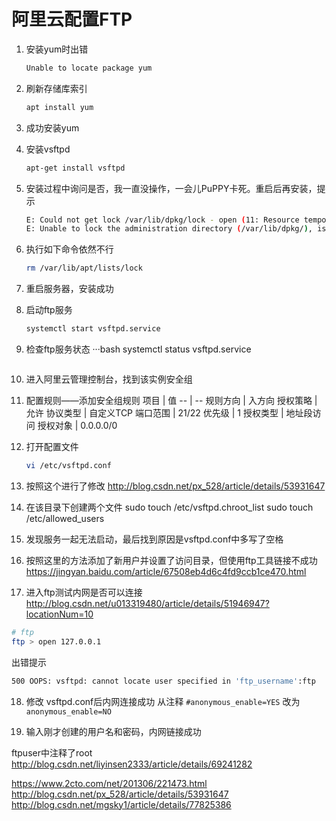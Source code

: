 # 阿里云配置FTP

1. 安装yum时出错
    ```bash
    Unable to locate package yum
    ```
2. 刷新存储库索引    
    ```bash
    apt install yum
    ```
3. 成功安装yum
4. 安装vsftpd
    ```bash
    apt-get install vsftpd
    ```
5. 安装过程中询问是否，我一直没操作，一会儿PuPPY卡死。重启后再安装，提示
    ```bash
    E: Could not get lock /var/lib/dpkg/lock - open (11: Resource temporarily unavailable)
    E: Unable to lock the administration directory (/var/lib/dpkg/), is another process using it?
    ```
6. 执行如下命令依然不行
    ```bash
    rm /var/lib/apt/lists/lock
    ```
7. 重启服务器，安装成功
8. 启动ftp服务
    ```bash
    systemctl start vsftpd.service
    ```
9. 检查ftp服务状态
    ···bash
    systemctl status vsftpd.service
    ```
10. 进入阿里云管理控制台，找到该实例安全组
11. 配置规则——添加安全组规则
    项目 | 值
    -- | --
    规则方向 | 入方向
    授权策略 | 允许
    协议类型 | 自定义TCP
    端口范围 | 21/22
    优先级 | 1
    授权类型 | 地址段访问
    授权对象 | 0.0.0.0/0
12. 打开配置文件
    ```bash
    vi /etc/vsftpd.conf
    ```
13. 按照这个进行了修改
http://blog.csdn.net/px_528/article/details/53931647

14. 在该目录下创建两个文件
sudo touch /etc/vsftpd.chroot_list
sudo touch /etc/allowed_users

15. 发现服务一起无法启动，最后找到原因是vsftpd.conf中多写了空格

16. 按照这里的方法添加了新用户并设置了访问目录，但使用ftp工具链接不成功
https://jingyan.baidu.com/article/67508eb4d6c4fd9ccb1ce470.html

17. 进入ftp测试内网是否可以连接
http://blog.csdn.net/u013319480/article/details/51946947?locationNum=10
```bash
# ftp
ftp > open 127.0.0.1
```
出错提示
```bash
500 OOPS: vsftpd: cannot locate user specified in 'ftp_username':ftp
```

18. 修改 vsftpd.conf后内网连接成功
从注释 `#anonymous_enable=YES` 改为 `anonymous_enable=NO`

19. 输入刚才创建的用户名和密码，内网链接成功

ftpuser中注释了root
http://blog.csdn.net/liyinsen2333/article/details/69241282


https://www.2cto.com/net/201306/221473.html
http://blog.csdn.net/px_528/article/details/53931647
http://blog.csdn.net/mgsky1/article/details/77825386
